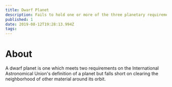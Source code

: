 ```yaml
---
title: Dwarf Planet
description: Fails to hold one or more of the three planetary requirements
published: 1
date: 2019-08-12T19:28:13.994Z
tags: 
---
```


# About
A dwarf planet is one which meets two requirements on the International Astronomical Union's definition of a planet but falls short on clearing the neighborhood of other material around its orbit.